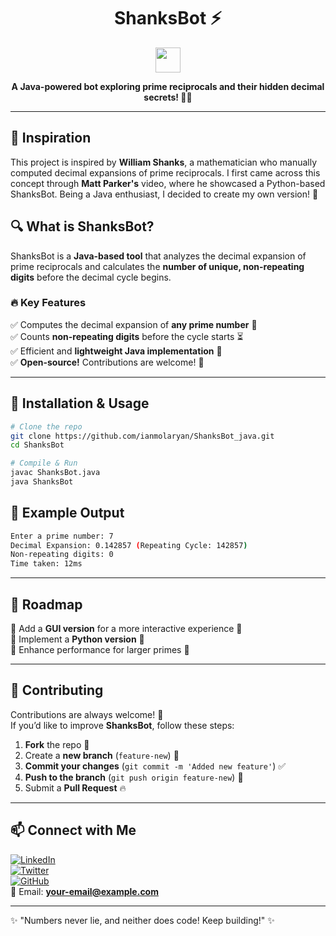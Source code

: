 <h1 align="center">ShanksBot ⚡</h1>

<p align="center">
  <img src="https://media.giphy.com/media/hvRJCLFzcasrR4ia7z/giphy.gif" width="40px">
</p>

<p align="center">
  <b>A Java-powered bot exploring prime reciprocals and their hidden decimal secrets! 🔢✨</b>
</p>

---

## 🌟 Inspiration

This project is inspired by **William Shanks**, a mathematician who manually computed decimal expansions of prime reciprocals. I first came across this concept through **Matt Parker's** video, where he showcased a Python-based ShanksBot. Being a Java enthusiast, I decided to create my own version! 🚀

## 🔍 What is ShanksBot?

ShanksBot is a **Java-based tool** that analyzes the decimal expansion of prime reciprocals and calculates the **number of unique, non-repeating digits** before the decimal cycle begins.

### 🔥 Key Features
✅ Computes the decimal expansion of **any prime number** 🔢  
✅ Counts **non-repeating digits** before the cycle starts ⏳  
✅ Efficient and **lightweight Java implementation** 🚀  
✅ **Open-source!** Contributions are welcome! 🤝  

---

## 🚀 Installation & Usage

```bash
# Clone the repo
git clone https://github.com/ianmolaryan/ShanksBot_java.git
cd ShanksBot

# Compile & Run
javac ShanksBot.java
java ShanksBot
```

## 📌 Example Output

```bash
Enter a prime number: 7
Decimal Expansion: 0.142857 (Repeating Cycle: 142857)
Non-repeating digits: 0
Time taken: 12ms
```

---

## 📅 Roadmap
📌 Add a **GUI version** for a more interactive experience 🎨  
📌 Implement a **Python version** 🐍  
📌 Enhance performance for larger primes 🚀  

---

## 🤝 Contributing

Contributions are always welcome! 🙌  
If you’d like to improve **ShanksBot**, follow these steps:

1. **Fork** the repo 🍴
2. Create a **new branch** (`feature-new`) 🌱
3. **Commit your changes** (`git commit -m 'Added new feature'`) ✅
4. **Push to the branch** (`git push origin feature-new`) 🚀
5. Submit a **Pull Request** 🔥

---


## 📫 Connect with Me

[![LinkedIn](https://img.shields.io/badge/LinkedIn-0A66C2?style=for-the-badge&logo=linkedin&logoColor=white)](your-linkedin-profile)  
[![Twitter](https://img.shields.io/badge/Twitter-1DA1F2?style=for-the-badge&logo=twitter&logoColor=white)](https://twitter.com/your-twitter-handle)  
[![GitHub](https://img.shields.io/badge/GitHub-181717?style=for-the-badge&logo=github&logoColor=white)](https://github.com/your-github-username)  
📧 Email: **your-email@example.com**  

---

✨ "Numbers never lie, and neither does code! Keep building!" ✨
